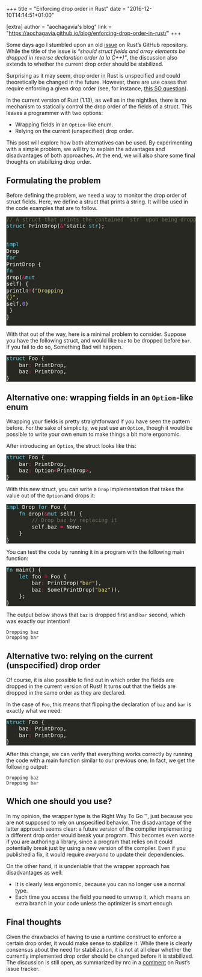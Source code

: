 +++
title = "Enforcing drop order in Rust"
date = "2016-12-10T14:14:51+01:00"

[extra]
author = "aochagavia&apos;s blog"
link = "https://aochagavia.github.io/blog/enforcing-drop-order-in-rust/"
+++
<p>Some days ago I stumbled upon an old <a href="https://github.com/rust-lang/rfcs/issues/744">issue</a> on Rust&rsquo;s GitHub
repository. While the title of the issue is <em>&ldquo;should struct fields and array
elements be dropped in reverse declaration order (a la C++)&rdquo;</em>, the discussion
also extends to whether the current drop order should be stabilized.</p>

<p>Surprising as it may seem, drop order in Rust is unspecified and could
theoretically be changed in the future. However, there are use cases that
require enforcing a given drop order (see, for instance, <a href="http://stackoverflow.com/questions/41053542/forcing-the-order-in-which-struct-fields-are-dropped">this SO
question</a>).</p>

<p>In the current version of Rust (1.13), as well as in the nightlies, there is no
mechanism to statically control the drop order of the fields of a struct.
This leaves a programmer with two options:</p>

<ul>
<li>Wrapping fields in an <code>Option</code>-like enum.</li>
<li>Relying on the current (unspecified) drop order.</li>
</ul>

<p>This post will explore how both alternatives can be used. By experimenting
with a simple problem, we will try to explain the advantages and disadvantages
of both approaches. At the end, we will also share some final thoughts on
stabilizing drop order.</p>

<h2 id="formulating-the-problem">Formulating the problem</h2>

<p>Before defining the problem, we need a way to monitor the drop order of
struct fields. Here, we define a struct that prints a string. It will
be used in the code examples that are to follow.</p>
<div class="highlight" style="background: #272822"><pre style="line-height: 125%"><span></span><span style="color: #75715e">// A struct that prints the contained `str` upon being dropped</span>
<span style="color: #66d9ef">struct</span><span style="color: #f8f8f2"> PrintDrop(</span><span style="color: #f92672">&amp;</span><span style="color: #f8f8f2">&#39;static </span><span style="color: #66d9ef">str</span><span style="color: #f8f8f2">);</span>

<span style="color: #66d9ef">impl</span><span style="color: #f8f8f2"> Drop </span><span style="color: #66d9ef">for</span><span style="color: #f8f8f2"> PrintDrop {</span>
<span style="color: #f8f8f2">    </span><span style="color: #66d9ef">fn</span><span style="color: #f8f8f2"> drop(</span><span style="color: #f92672">&amp;</span><span style="color: #66d9ef">mut</span><span style="color: #f8f8f2"> self) {</span>
<span style="color: #f8f8f2">        println</span><span style="color: #f92672">!</span><span style="color: #f8f8f2">(</span><span style="color: #e6db74">&quot;Dropping {}&quot;</span><span style="color: #f8f8f2">, self.</span><span style="color: #ae81ff">0</span><span style="color: #f8f8f2">)</span>
<span style="color: #f8f8f2">    }</span>
<span style="color: #f8f8f2">}</span>
</pre></div>

<p>With that out of the way, here is a minimal problem to consider. Suppose you
have the following struct, and would like <code>baz</code> to be dropped before <code>bar</code>.
If you fail to do so, Something Bad will happen.</p>
<div class="highlight" style="background: #272822"><pre style="line-height: 125%"><span></span><span style="color: #66d9ef">struct</span><span style="color: #f8f8f2"> Foo {</span>
<span style="color: #f8f8f2">    bar</span><span style="color: #f92672">:</span><span style="color: #f8f8f2"> PrintDrop,</span>
<span style="color: #f8f8f2">    baz</span><span style="color: #f92672">:</span><span style="color: #f8f8f2"> PrintDrop,</span>
<span style="color: #f8f8f2">}</span>
</pre></div>

<h2 id="alternative-one-wrapping-fields-in-an-option-like-enum">Alternative one: wrapping fields in an <code>Option</code>-like enum</h2>

<p>Wrapping your fields is pretty straightforward if you have seen the pattern
before. For the sake of simplicity, we just use an <code>Option</code>, though it would
be possible to write your own enum to make things a bit more ergonomic.</p>

<p>After introducing an <code>Option</code>, the struct looks like this:</p>
<div class="highlight" style="background: #272822"><pre style="line-height: 125%"><span></span><span style="color: #66d9ef">struct</span><span style="color: #f8f8f2"> Foo {</span>
<span style="color: #f8f8f2">    bar</span><span style="color: #f92672">:</span><span style="color: #f8f8f2"> PrintDrop,</span>
<span style="color: #f8f8f2">    baz</span><span style="color: #f92672">:</span><span style="color: #f8f8f2"> Option</span><span style="color: #f92672">&lt;</span><span style="color: #f8f8f2">PrintDrop</span><span style="color: #f92672">&gt;</span><span style="color: #f8f8f2">,</span>
<span style="color: #f8f8f2">}</span>
</pre></div>

<p>With this new struct, you can write a <code>Drop</code> implementation that takes the
value out of the <code>Option</code> and drops it:</p>
<div class="highlight" style="background: #272822"><pre style="line-height: 125%"><span></span><span style="color: #66d9ef">impl</span><span style="color: #f8f8f2"> Drop </span><span style="color: #66d9ef">for</span><span style="color: #f8f8f2"> Foo {</span>
<span style="color: #f8f8f2">    </span><span style="color: #66d9ef">fn</span><span style="color: #f8f8f2"> drop(</span><span style="color: #f92672">&amp;</span><span style="color: #66d9ef">mut</span><span style="color: #f8f8f2"> self) {</span>
<span style="color: #f8f8f2">        </span><span style="color: #75715e">// Drop baz by replacing it</span>
<span style="color: #f8f8f2">        self.baz </span><span style="color: #f92672">=</span><span style="color: #f8f8f2"> None;</span>
<span style="color: #f8f8f2">    }</span>
<span style="color: #f8f8f2">}</span>
</pre></div>

<p>You can test the code by running it in a program with the following main
function:</p>
<div class="highlight" style="background: #272822"><pre style="line-height: 125%"><span></span><span style="color: #66d9ef">fn</span><span style="color: #f8f8f2"> main() {</span>
<span style="color: #f8f8f2">    </span><span style="color: #66d9ef">let</span><span style="color: #f8f8f2"> foo </span><span style="color: #f92672">=</span><span style="color: #f8f8f2"> Foo {</span>
<span style="color: #f8f8f2">        bar</span><span style="color: #f92672">:</span><span style="color: #f8f8f2"> PrintDrop(</span><span style="color: #e6db74">&quot;bar&quot;</span><span style="color: #f8f8f2">),</span>
<span style="color: #f8f8f2">        baz</span><span style="color: #f92672">:</span><span style="color: #f8f8f2"> Some(PrintDrop(</span><span style="color: #e6db74">&quot;baz&quot;</span><span style="color: #f8f8f2">)),</span>
<span style="color: #f8f8f2">    };</span>
<span style="color: #f8f8f2">}</span>
</pre></div>

<p>The output below shows that <code>baz</code> is dropped first and <code>bar</code> second, which
was exactly our intention!</p>

<pre><code>Dropping baz
Dropping bar
</code></pre>

<h2 id="alternative-two-relying-on-the-current-unspecified-drop-order">Alternative two: relying on the current (unspecified) drop order</h2>

<p>Of course, it is also possible to find out in which order the fields are
dropped in the current version of Rust! It turns out that the fields are
dropped in the same order as they are declared.</p>

<p>In the case of <code>Foo</code>, this means that flipping the declaration of <code>baz</code> and
<code>bar</code> is exactly what we need:</p>
<div class="highlight" style="background: #272822"><pre style="line-height: 125%"><span></span><span style="color: #66d9ef">struct</span><span style="color: #f8f8f2"> Foo {</span>
<span style="color: #f8f8f2">    baz</span><span style="color: #f92672">:</span><span style="color: #f8f8f2"> PrintDrop,</span>
<span style="color: #f8f8f2">    bar</span><span style="color: #f92672">:</span><span style="color: #f8f8f2"> PrintDrop,</span>
<span style="color: #f8f8f2">}</span>
</pre></div>

<p>After this change, we can verify that everything works correctly by running
the code with a main function similar to our previous one. In fact, we get
the following output:</p>

<pre><code>Dropping baz
Dropping bar
</code></pre>

<h2 id="which-one-should-you-use">Which one should you use?</h2>

<p>In my opinion, the wrapper type is the Right Way To Go &trade;, just because
you are not supposed to rely on unspecified behavior. The disadvantage of the latter approach seems
clear: a future version of the compiler implementing a different drop order
would break your program. This becomes even worse if you are authoring a
library, since a program that relies on it could potentially break just by
using a new version of the compiler. Even if you published a fix, it would
require <em>everyone</em> to update their dependencies.</p>

<p>On the other hand, it is undeniable that the wrapper approach has disadvantages
as well:</p>

<ul>
<li>It is clearly less ergonomic, because you can no longer use a normal type.</li>
<li>Each time you access the field you need to unwrap it, which means an extra
branch in your code unless the optimizer is smart enough.</li>
</ul>

<h2 id="final-thoughts">Final thoughts</h2>

<p>Given the drawbacks of having to use a runtime construct to enforce
a certain drop order, it would make sense to stabilize it. While there is
clearly consensus about the need for stabilization, it is not at all clear
whether the currently implemented drop order should be changed before it is
stabilized. The discussion is still open, as summarized by nrc in a <a href="https://github.com/rust-lang/rfcs/issues/744#issuecomment-231237499">comment</a>
on Rust&rsquo;s issue tracker.</p>
